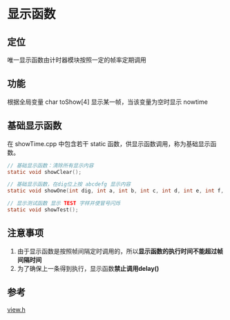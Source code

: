 # 显示函数

## 定位

唯一显示函数由计时器模块按照一定的帧率定期调用  

## 功能

根据全局变量 char toShow[4] 显示某一帧，当该变量为空时显示 nowtime  

## 基础显示函数  
在 showTime.cpp 中包含若干 static 函数，供显示函数调用，称为基础显示函数。  
```c
// 基础显示函数：清除所有显示内容
static void showClear();

// 基础显示函数，在dig位上按 abcdefg 显示内容
static void showOne(int dig, int a, int b, int c, int d, int e, int f, int g, int dp, int doubledot);

// 显示测试函数 显示 TEST 字样并使冒号闪烁
static void showTest();
```

## 注意事项

1. 由于显示函数是按照帧间隔定时调用的，所以**显示函数的执行时间不能超过帧间隔时间**  
2. 为了确保上一条得到执行，显示函数**禁止调用delay()**

## 参考

[view.h](../arduino/view.h)  